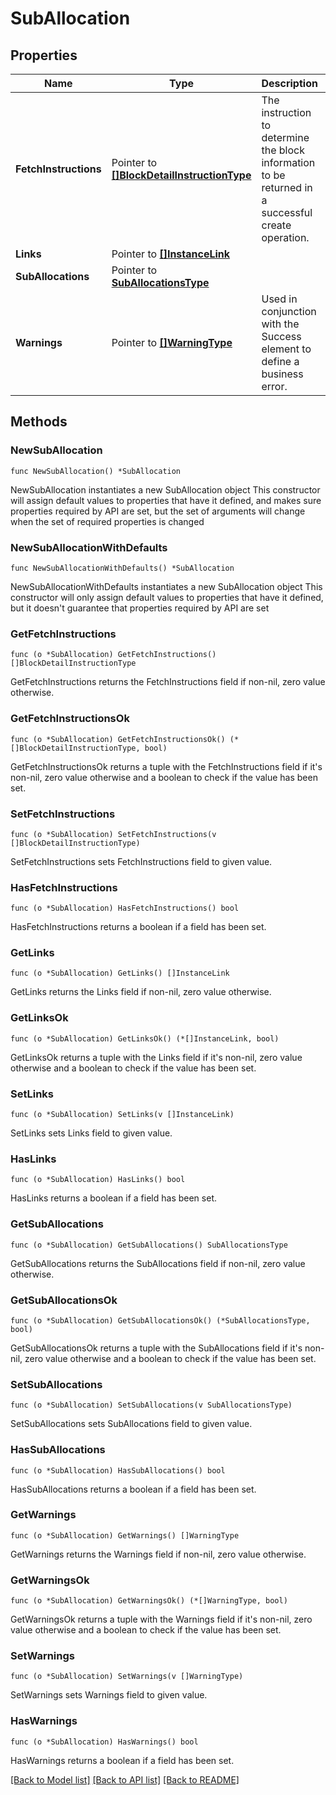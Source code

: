 # SubAllocation

## Properties

Name | Type | Description | Notes
------------ | ------------- | ------------- | -------------
**FetchInstructions** | Pointer to [**[]BlockDetailInstructionType**](BlockDetailInstructionType.md) | The instruction to determine the block information to be returned in a successful create operation. | [optional] 
**Links** | Pointer to [**[]InstanceLink**](InstanceLink.md) |  | [optional] 
**SubAllocations** | Pointer to [**SubAllocationsType**](SubAllocationsType.md) |  | [optional] 
**Warnings** | Pointer to [**[]WarningType**](WarningType.md) | Used in conjunction with the Success element to define a business error. | [optional] 

## Methods

### NewSubAllocation

`func NewSubAllocation() *SubAllocation`

NewSubAllocation instantiates a new SubAllocation object
This constructor will assign default values to properties that have it defined,
and makes sure properties required by API are set, but the set of arguments
will change when the set of required properties is changed

### NewSubAllocationWithDefaults

`func NewSubAllocationWithDefaults() *SubAllocation`

NewSubAllocationWithDefaults instantiates a new SubAllocation object
This constructor will only assign default values to properties that have it defined,
but it doesn't guarantee that properties required by API are set

### GetFetchInstructions

`func (o *SubAllocation) GetFetchInstructions() []BlockDetailInstructionType`

GetFetchInstructions returns the FetchInstructions field if non-nil, zero value otherwise.

### GetFetchInstructionsOk

`func (o *SubAllocation) GetFetchInstructionsOk() (*[]BlockDetailInstructionType, bool)`

GetFetchInstructionsOk returns a tuple with the FetchInstructions field if it's non-nil, zero value otherwise
and a boolean to check if the value has been set.

### SetFetchInstructions

`func (o *SubAllocation) SetFetchInstructions(v []BlockDetailInstructionType)`

SetFetchInstructions sets FetchInstructions field to given value.

### HasFetchInstructions

`func (o *SubAllocation) HasFetchInstructions() bool`

HasFetchInstructions returns a boolean if a field has been set.

### GetLinks

`func (o *SubAllocation) GetLinks() []InstanceLink`

GetLinks returns the Links field if non-nil, zero value otherwise.

### GetLinksOk

`func (o *SubAllocation) GetLinksOk() (*[]InstanceLink, bool)`

GetLinksOk returns a tuple with the Links field if it's non-nil, zero value otherwise
and a boolean to check if the value has been set.

### SetLinks

`func (o *SubAllocation) SetLinks(v []InstanceLink)`

SetLinks sets Links field to given value.

### HasLinks

`func (o *SubAllocation) HasLinks() bool`

HasLinks returns a boolean if a field has been set.

### GetSubAllocations

`func (o *SubAllocation) GetSubAllocations() SubAllocationsType`

GetSubAllocations returns the SubAllocations field if non-nil, zero value otherwise.

### GetSubAllocationsOk

`func (o *SubAllocation) GetSubAllocationsOk() (*SubAllocationsType, bool)`

GetSubAllocationsOk returns a tuple with the SubAllocations field if it's non-nil, zero value otherwise
and a boolean to check if the value has been set.

### SetSubAllocations

`func (o *SubAllocation) SetSubAllocations(v SubAllocationsType)`

SetSubAllocations sets SubAllocations field to given value.

### HasSubAllocations

`func (o *SubAllocation) HasSubAllocations() bool`

HasSubAllocations returns a boolean if a field has been set.

### GetWarnings

`func (o *SubAllocation) GetWarnings() []WarningType`

GetWarnings returns the Warnings field if non-nil, zero value otherwise.

### GetWarningsOk

`func (o *SubAllocation) GetWarningsOk() (*[]WarningType, bool)`

GetWarningsOk returns a tuple with the Warnings field if it's non-nil, zero value otherwise
and a boolean to check if the value has been set.

### SetWarnings

`func (o *SubAllocation) SetWarnings(v []WarningType)`

SetWarnings sets Warnings field to given value.

### HasWarnings

`func (o *SubAllocation) HasWarnings() bool`

HasWarnings returns a boolean if a field has been set.


[[Back to Model list]](../README.md#documentation-for-models) [[Back to API list]](../README.md#documentation-for-api-endpoints) [[Back to README]](../README.md)


